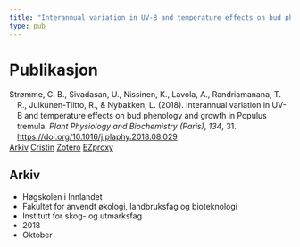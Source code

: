 ```yaml
---
title: "Interannual variation in UV-B and temperature effects on bud phenology and growth in Populus tremula"
type: pub
---
```

<h1>Publikasjon</h1>
<article id="csl-bib-container-8VPPPZU8" class="csl-bib-container">
  <div class="csl-bib-body" style="line-height: 1.35; padding-left: 1em; text-indent:-1em;">
  <div class="csl-entry">Str&#xF8;mme, C. B., Sivadasan, U., Nissinen, K., Lavola, A., Randriamanana, T. R., Julkunen-Tiitto, R., &amp; Nybakken, L. (2018). Interannual variation in UV-B and temperature effects on bud phenology and growth in Populus tremula. <i>Plant Physiology and Biochemistry (Paris)</i>, <i>134</i>, 31. <a href="https://doi.org/10.1016/j.plaphy.2018.08.029">https://doi.org/10.1016/j.plaphy.2018.08.029</a></div>
</div>
  <div class="csl-bib-buttons">
    <a href="#taxonomy-article-8VPPPZU8" class="csl-bib-button">Arkiv</a>
    <a href="https://app.cristin.no/results/show.jsf?id=1620214" alt="Cristin URL" class="csl-bib-button">Cristin</a>
    <a href="http://zotero.org/groups/5022929/items/8VPPPZU8" alt="Zotero URL" class="csl-bib-button">Zotero</a>
    <a href="http://ezproxy.inn.no/login?url=https://doi.org/10.1016/j.plaphy.2018.08.029" class="csl-bib-button">EZproxy</a>
  </div>
  <div id="csl-bib-meta-container-8VPPPZU8"></div>
</article>
<div id="csl-bib-meta-8VPPPZU8" class="csl-bib-meta">
  <article id="taxonomy-article-8VPPPZU8" class="taxonomy-article">
    <h1>Arkiv</h1>
    <ul>
      <li>Høgskolen i Innlandet</li>
      <li>Fakultet for anvendt økologi, landbruksfag og bioteknologi</li>
      <li>Institutt for skog- og utmarksfag</li>
      <li>2018</li>
      <li>Oktober</li>
    </ul>
  </article>
</div>
